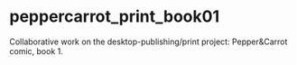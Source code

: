 # peppercarrot_print_book01
Collaborative work on the desktop-publishing/print project: Pepper&amp;Carrot comic, book 1.
